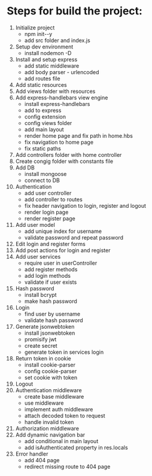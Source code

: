 # Steps for build the project:

1. Initialize project 
    - npm init--y
    - add src folder and index.js
2. Setup dev environment
    - install nodemon -D
3. Install and setup express
    - add static middleware
    - add body parser - urlencoded
    - add routes file
4. Add static resources
5. Add views folder with resources
6. Add express-handlebars view engine
    - install express-handlebars
    - add to express
    - config extension
    - config views folder
    - add main layout
    - render home page and fix path in home.hbs
    - fix navigation to home page
    - fix static paths
7. Add controllers folder with home controller
8. Create congig folder with constants file
9. Add DB
    - install mongoose
    - connect to DB
10. Authentication
    - add user controller
    - add controller to routes
    - fix header navigation to login, register and logout
    - render login page
    - render register page
11. Add user model
    - add unique index for username
    - validate password and repeat password
12. Edit login and register forms
13. Add post actions for login and register
14. Add user services
    - require user in userController
    - add register methods
    - add login methods
    - validate if user exists
15. Hash password
    - install bcrypt
    - make hash password
16. Login
    - find user by username
    - validate hash password
17. Generate jsonwebtoken
    - install jsonwebtoken
    - promisify jwt
    - create secret
    - generate token in services login
18. Return token in cookie
    - install cookie-parser
    - config cookie-parser
    - set cookie with token
19. Logout
20. Authentication middleware
    - create base middleware
    - use middleware
    - implement auth middleware
    - attach decoded token to request
    - handle invalid token
21. Authorization middleware
22. Add dynamic navigation bar
    - add conditional in main layout
    - add isAuthenticated property in res.locals
23. Error handler
    - add 404 page
    - redirect missing route to 404 page